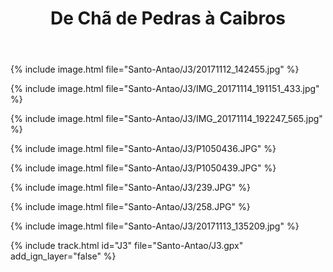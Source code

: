 ﻿---
title: "De Chã de Pedras à Caibros"
permalink: /Santo-Antao/J3/
sidebar:
  nav: "santo_antao"
enable_tracks: true
---

{% include image.html file="Santo-Antao/J3/20171112_142455.jpg" %}

{% include image.html file="Santo-Antao/J3/IMG_20171114_191151_433.jpg" %}

{% include image.html file="Santo-Antao/J3/IMG_20171114_192247_565.jpg" %}

{% include image.html file="Santo-Antao/J3/P1050436.JPG" %}

{% include image.html file="Santo-Antao/J3/P1050439.JPG" %}

{% include image.html file="Santo-Antao/J3/239.JPG" %}

{% include image.html file="Santo-Antao/J3/258.JPG" %}

{% include image.html file="Santo-Antao/J3/20171113_135209.jpg" %}

{% include track.html id="J3" file="Santo-Antao/J3.gpx" add_ign_layer="false" %}
